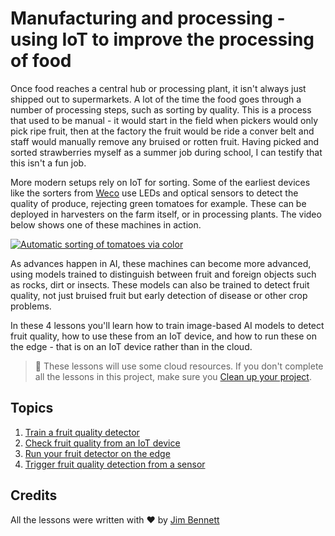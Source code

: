 # Manufacturing and processing - using IoT to improve the processing of food

Once food reaches a central hub or processing plant, it isn't always just shipped out to supermarkets. A lot of the time the food goes through a number of processing steps, such as sorting by quality. This is a process that used to be manual - it would start in the field when pickers would only pick ripe fruit, then at the factory the fruit would be ride a conver belt and staff would manually remove any bruised or rotten fruit. Having picked and sorted strawberries myself as a summer job during school, I can testify that this isn't a fun job.

More modern setups rely on IoT for sorting. Some of the earliest devices like the sorters from [Weco](https://wecotek.com) use LEDs and optical sensors to detect the quality of produce, rejecting green tomatoes for example. These can be deployed in harvesters on the farm itself, or in processing plants. The video below shows one of these machines in action.

[![Automatic sorting of tomatoes via color](https://img.youtube.com/vi/AcRL91DouAU/0.jpg)](https://www.youtube.com/watch?v=AcRL91DouAU)

As advances happen in AI, these machines can become more advanced, using models trained to distinguish between fruit and foreign objects such as rocks, dirt or insects. These models can also be trained to detect fruit quality, not just bruised fruit but early detection of disease or other crop problems.

In these 4 lessons you'll learn how to train image-based AI models to detect fruit quality, how to use these from an IoT device, and how to run these on the edge - that is on an IoT device rather than in the cloud.

> 💁 These lessons will use some cloud resources. If you don't complete all the lessons in this project, make sure you [Clean up your project](../clean-up.md).

## Topics

1. [Train a fruit quality detector](./4-manufacturing/lessons/1-train-fruit-detector/README.md)
1. [Check fruit quality from an IoT device](./4-manufacturing/lessons/2-check-fruit-from-device/README.md)
1. [Run your fruit detector on the edge](./4-manufacturing/lessons/3-run-fruit-detector-edge/README.md)
1. [Trigger fruit quality detection from a sensor](./4-manufacturing/lessons/4-trigger-fruit-detector/README.md)

## Credits

All the lessons were written with ♥️ by [Jim Bennett](https://GitHub.com/JimBobBennett)
